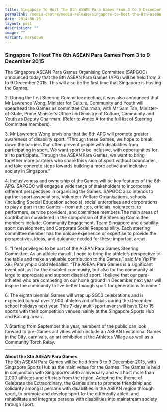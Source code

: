 ```yaml
---
title: Singapore To Host The 8th ASEAN Para Games From 3 to 9 December 2015
permalink: /media-centre/media-release/singapore-to-host-the-8th-asean-para-games-from-3-to-9-december-2015/
date: 2014-06-26
layout: post
description: ""
image: ""
variant: markdown
---
```

### **Singapore To Host The 8th ASEAN Para Games From 3 to 9 December 2015**

The Singapore ASEAN Para Games Organising Committee (SAPGOC) announced today that the 8th ASEAN Para Games (APG) will be held from 3 to 9 December 2015. This will also be the first time that Singapore is hosting the Games.

2\. During the first Steering Committee meeting, it was also announced that Mr Lawrence Wong, Minister for Culture, Community and Youth will spearhead the Games as committee Chairman, with Mr Sam Tan, Minister-of-State, Prime Minister’s Office and Ministry of Culture, Community and Youth as Deputy Chairman. (Refer to Annex A for the full list of Steering Committee members).

3\. Mr Lawrence Wong envisions that the 8th APG will promote greater awareness of disability sport. “Through these Games, we hope to break down the barriers that often prevent people with disabilities from participating in sport. We want sport to be inclusive, with opportunities for all to participate. Through the ASEAN Para Games, we want to bring together more partners who share this vision of sport without boundaries, and take concrete steps towards building a more active and inclusive society in Singapore.”

4\. Inclusiveness and ownership of the Games will be key features of the 8th APG. SAPGOC will engage a wide range of stakeholders to incorporate different perspectives in organising the Games. SAPGOC also intends to partner sport associations, Volunteer Welfare Organisations, schools (including Special Education schools), social enterprises and corporations to play a part in the Games – from athletes, officials, volunteers, to performers, service providers, and committee members.The main areas of contribution considered in the composition of the Steering Committee members include: Community Engagement, Team Singapore and disability sport development, and Corporate Social Responsibility. Each steering committee member has the unique experience or expertise to provide the perspectives, ideas, and guidance needed for these important areas.

5\. “I feel privileged to be part of the ASEAN Para Games Steering Committee. As an athlete myself, I hope to bring the athlete’s perspective to the table and make a valuable contribution to the Games,” said Ms Yip Pin Xiu, Paralympic Gold Medallist. “The ASEAN Para Games is a significant event not just for the disabled community, but also for the community-at-large to appreciate and support disabled sport. I believe that our para-athletes who are competing on our home ground in December next year will inspire the community to live better through sport for generations to come.”

6\. The eighth biennial Games will wrap up SG50 celebrations and is expected to host over 2,000 athletes and officials during the December school holidays next year. This 7-day multi-sport event will have 12 to 15 sports with their competition venues mainly at the Singapore Sports Hub and Kallang areas.

7\. Starting from September this year, members of the public can look forward to pre-Games activities which include an ASEAN Invitational Games in the City, carnivals, an art exhibition at the Athletes Village as well as a Community Torch Relay.


---

**About the 8th ASEAN Para Games**<br>
The 8th ASEAN Para Games will be held from 3 to 9 December 2015, with Singapore Sports Hub as the main venue for the Games. The Games is held in conjunction with Singapore’s 50th anniversary and will host more than 2,000 athletes and officials from the region. Adopting the theme of Celebrate the Extraordinary, the Games aims to promote friendship and solidarity amongst persons with disabilities in the ASEAN region through sport, to promote and develop sport for the differently abled, and rehabilitate and integrate persons with disabilities into mainstream society through sport.
